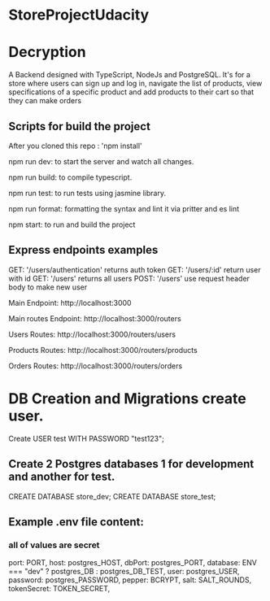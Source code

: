 # StoreProjectUdacity

# Decryption
A Backend designed with TypeScript, NodeJs and PostgreSQL. It's for a store where users can sign up and log in, navigate the list of products, view specifications of a specific product and add products to their cart so that they can make orders



## Scripts for build the project

After you cloned this repo : 'npm install'

npm run dev: to start the server and watch all changes.


npm run build: to compile typescript.


npm run test: to run tests using jasmine library.

npm run format: formatting the syntax and lint it via pritter and es lint

npm start: to run and build the project




## Express endpoints examples 
GET: '/users/authentication' returns auth token 
GET: '/users/:id' return user with id 
GET: '/users' returns all users 
POST: '/users' use request header body to make new user 

 Main Endpoint: http://localhost:3000

Main routes Endpoint: http://localhost:3000/routers

Users Routes: http://localhost:3000/routers/users

Products Routes: http://localhost:3000/routers/products

Orders Routes: http://localhost:3000/routers/orders

# DB Creation and Migrations create user.
Create USER test  WITH PASSWORD "test123";
## Create 2 Postgres databases 1 for development and another for test.
CREATE DATABASE store_dev;
CREATE DATABASE store_test;



## Example .env file content:
### all of values are secret 
port: PORT,
  host: postgres_HOST,
  dbPort: postgres_PORT,
  database: ENV === "dev" ? postgres_DB : postgres_DB_TEST,
  user: postgres_USER,
  password: postgres_PASSWORD,
  pepper: BCRYPT,
  salt: SALT_ROUNDS,
  tokenSecret: TOKEN_SECRET,
